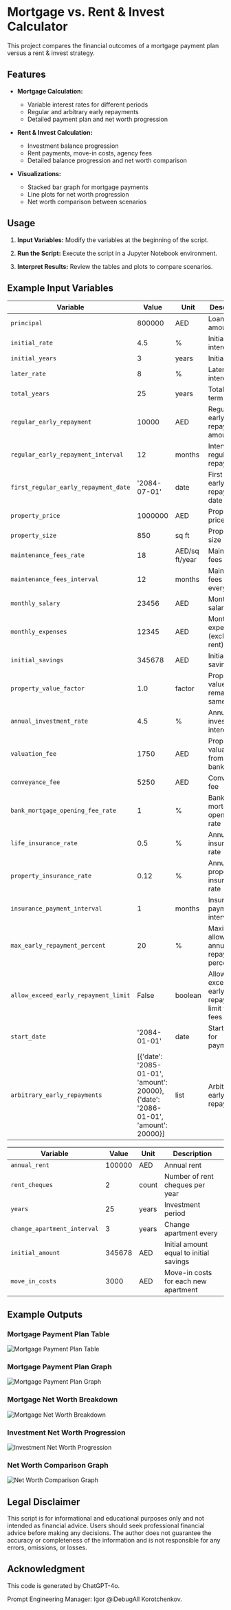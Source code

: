 # Mortgage vs. Rent & Invest Calculator

This project compares the financial outcomes of a mortgage payment plan versus a rent & invest strategy.

## Features

- **Mortgage Calculation:**
  - Variable interest rates for different periods
  - Regular and arbitrary early repayments
  - Detailed payment plan and net worth progression

- **Rent & Invest Calculation:**
  - Investment balance progression
  - Rent payments, move-in costs, agency fees
  - Detailed balance progression and net worth comparison

- **Visualizations:**
  - Stacked bar graph for mortgage payments
  - Line plots for net worth progression
  - Net worth comparison between scenarios

## Usage

1. **Input Variables:**
   Modify the variables at the beginning of the script.

2. **Run the Script:**
   Execute the script in a Jupyter Notebook environment.

3. **Interpret Results:**
   Review the tables and plots to compare scenarios.

## Example Input Variables

| Variable                              | Value                  | Unit    | Description                                           |
|---------------------------------------|------------------------|---------|-------------------------------------------------------|
| `principal`                           | 800000                 | AED     | Loan amount                                           |
| `initial_rate`                        | 4.5                    | %       | Initial interest rate                                 |
| `initial_years`                       | 3                      | years   | Initial period                                        |
| `later_rate`                          | 8                      | %       | Later interest rate                                   |
| `total_years`                         | 25                     | years   | Total loan term                                       |
| `regular_early_repayment`             | 10000                  | AED     | Regular early repayment amount                        |
| `regular_early_repayment_interval`    | 12                     | months  | Interval of regular early repayment                   |
| `first_regular_early_repayment_date`  | '2084-07-01'           | date    | First regular early repayment date                    |
| `property_price`                      | 1000000                | AED     | Property price                                        |
| `property_size`                       | 850                    | sq ft   | Property size                                         |
| `maintenance_fees_rate`               | 18                     | AED/sq ft/year | Maintenance fees rate                         |
| `maintenance_fees_interval`           | 12                     | months  | Maintenance fees paid every                           |
| `monthly_salary`                      | 23456                  | AED     | Monthly salary                                        |
| `monthly_expenses`                    | 12345                  | AED     | Monthly expenses (excluding rent)                     |
| `initial_savings`                     | 345678                 | AED     | Initial savings                                       |
| `property_value_factor`               | 1.0                    | factor  | Property value remains the same                       |
| `annual_investment_rate`              | 4.5                    | %       | Annual investment interest rate                       |
| `valuation_fee`                       | 1750                   | AED     | Property valuation fee from the bank                  |
| `conveyance_fee`                      | 5250                   | AED     | Conveyance fee                                        |
| `bank_mortgage_opening_fee_rate`      | 1                      | %       | Bank mortgage opening fee rate                        |
| `life_insurance_rate`                 | 0.5                    | %       | Annual life insurance rate                            |
| `property_insurance_rate`             | 0.12                   | %       | Annual property insurance rate                        |
| `insurance_payment_interval`          | 1                      | months  | Insurance payment interval                            |
| `max_early_repayment_percent`         | 20                     | %       | Maximum allowed annual early repayment percentage     |
| `allow_exceed_early_repayment_limit`  | False                  | boolean | Allow exceeding early repayment limit with fees       |
| `start_date`                          | '2084-01-01'           | date    | Start date for payments                               |
| `arbitrary_early_repayments`          | [{'date': '2085-01-01', 'amount': 20000}, {'date': '2086-01-01', 'amount': 20000}] | list | Arbitrary early repayments                           |

| Variable                              | Value                  | Unit    | Description                                           |
|---------------------------------------|------------------------|---------|-------------------------------------------------------|
| `annual_rent`                         | 100000                 | AED     | Annual rent                                           |
| `rent_cheques`                        | 2                      | count   | Number of rent cheques per year                       |
| `years`                               | 25                     | years   | Investment period                                     |
| `change_apartment_interval`           | 3                      | years   | Change apartment every                                |
| `initial_amount`                      | 345678                 | AED     | Initial amount equal to initial savings               |
| `move_in_costs`                       | 3000                   | AED     | Move-in costs for each new apartment                  |

## Example Outputs

### Mortgage Payment Plan Table
![Mortgage Payment Plan Table](docs/img/mortgage_plan_table.png)

### Mortgage Payment Plan Graph
![Mortgage Payment Plan Graph](docs/img/mortgage_payment_plan_graph.png)

### Mortgage Net Worth Breakdown
![Mortgage Net Worth Breakdown](docs/img/mortgage_net_worth_breakdown.png)

### Investment Net Worth Progression
![Investment Net Worth Progression](docs/img/investment_net_worth.png)

### Net Worth Comparison Graph
![Net Worth Comparison Graph](docs/img/net_worth_comparison_graph.png)

## Legal Disclaimer

This script is for informational and educational purposes only and not intended as financial advice. Users should seek professional financial advice before making any decisions. The author does not guarantee the accuracy or completeness of the information and is not responsible for any errors, omissions, or losses.

## Acknowledgment

This code is generated by ChatGPT-4o.

Prompt Engineering Manager: Igor @iDebugAll Korotchenkov.
